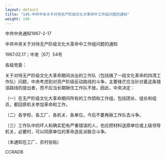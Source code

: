 ```yaml
---
layout: default
title: "149.中共中央关于对待无产阶级文化大革命中工作组问题的通知"
weight: 149
---
```


中共中央通知1967-2-17

中共中央关于对待无产阶级文化大革命中工作组问题的通知

1967.02.17；中发［67］54号

各级党委：

关于对待无产阶级文化大革命期间派出的工作队（包括搞了一段文化革命的四清工作队）问题，中央考虑到对资产阶级反动路线的斗争，主要锋芒应当针对着这条错误路线的提出者，而不应当长期揪住工作队不放。因此，中央决定：

（一）在无产阶级文化大革命期间所有的工作团和工作组，包括团长、组长和组员，都回原机关参加革命和工作。

（二）各学校、各工厂、各机关、各单位，今后不要再揪工作队去斗争。

（三）工作队中的坏人和确实犯有严重错误的人，也应把材料送原单位或上级领导机关，必要时，可以同原单位的革命造反派联合斗争。

（本通知在工厂、农村张贴）

CCRADB

